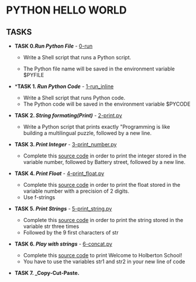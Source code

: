 # PYTHON HELLO WORLD


## TASKS 
-  **TASK 0._Run Python File_** - [0-run](https://github.com/washucode/alx-higher_level_programming/blob/main/0x00-python-hello_world/0-run)
   - Write a Shell script that runs a Python script.

   - The Python file name will be saved in the environment variable $PYFILE

- ***TASK 1. _Run Python Code_** - [1-run_inline](https://github.com/washucode/alx-higher_level_programming/blob/main/0x00-python-hello_world/1-run_inline)
  - Write a Shell script that runs Python code.
  - The Python code will be saved in the environment variable $PYCODE

- **TASK 2. _String formating(Print)_** - [2-print.py](https://github.com/washucode/alx-higher_level_programming/blob/main/0x00-python-hello_world/2-print.py)
   - Write a Python script that prints exactly "Programming is like building a multilingual puzzle, followed by a new line.

- **TASK 3. _Print Integer_** - [3-print_number.py](https://github.com/washucode/alx-higher_level_programming/blob/main/0x00-python-hello_world/3-print_number.py)
    - Complete this [source code](https://github.com/alx-tools/0x00.py/blob/master/3-print_number.py) in order to print the integer stored in the variable number, followed by Battery street, followed by a new line. 

- **TASK 4. _Print Float_** - [4-print_float.py](https://github.com/washucode/alx-higher_level_programming/blob/main/0x00-python-hello_world/4-print_float.py)
    - Complete this [source code](https://github.com/alx-tools/0x00.py/blob/master/4-print_float.py) in order to print the float stored in the variable number with a precision of 2 digits.
    - Use f-strings
  
- **TASK 5. _Print Strings_** - [5-print_string.py](https://github.com/washucode/alx-higher_level_programming/blob/main/0x00-python-hello_world/4-print_string.py)
    - Complete this [source code](https://github.com/alx-tools/0x00.py/blob/master/5-print_string.py) in order to print the string stored in the variable str three times
    - Followed by the 9 first characters of str

- **TASK 6. _Play with strings_** - [6-concat.py](https://github.com/washucode/alx-higher_level_programming/blob/main/0x00-python-hello_world/6-concat.py)
    - Complete this [source code](https://github.com/alx-tools/0x00.py/blob/master/6-concat.py)  to print Welcome to Holberton School!
    - You have to use the variables str1 and str2 in your new line of code

- **TASK 7. _Copy-Cut-Paste.**

